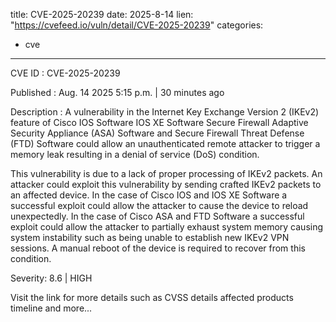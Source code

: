  
title: CVE-2025-20239
date: 2025-8-14
lien: "https://cvefeed.io/vuln/detail/CVE-2025-20239"
categories:
  - cve
---

CVE ID : CVE-2025-20239

Published :  Aug. 14
2025
5:15 p.m. | 30 minutes ago

Description : A vulnerability in the Internet Key Exchange Version 2 (IKEv2) feature of Cisco IOS Software
IOS XE Software
Secure Firewall Adaptive Security Appliance (ASA) Software
and Secure Firewall Threat Defense (FTD) Software could allow an unauthenticated
remote attacker to trigger a memory leak
resulting in a denial of service (DoS) condition.
 This vulnerability is due to a lack of proper processing of IKEv2 packets. An attacker could exploit this vulnerability by sending crafted IKEv2 packets to an affected device. In the case of Cisco IOS and IOS XE Software
a successful exploit could allow the attacker to cause the device to reload unexpectedly. In the case of Cisco ASA and FTD Software
a successful exploit could allow the attacker to partially exhaust system memory
causing system instability such as being unable to establish new IKEv2 VPN sessions. A manual reboot of the device is required to recover from this condition.

Severity: 8.6 | HIGH

Visit the link for more details
such as CVSS details
affected products
timeline
and more...
